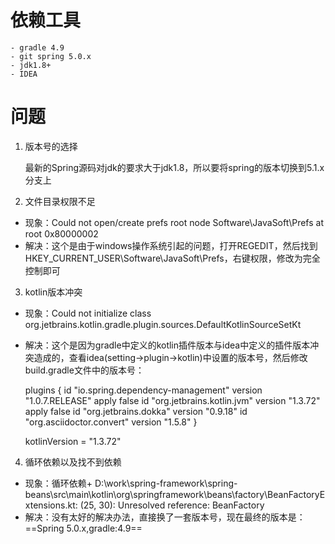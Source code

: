 # 依赖工具
    - gradle 4.9
    - git spring 5.0.x
    - jdk1.8+
    - IDEA

# 问题

1.  版本号的选择

    最新的Spring源码对jdk的要求大于jdk1.8，所以要将spring的版本切换到5.1.x分支上

2.  文件目录权限不足
- 现象：Could not open/create prefs root node Software\JavaSoft\Prefs at root 0x80000002
- 解决：这个是由于windows操作系统引起的问题，打开REGEDIT，然后找到HKEY_CURRENT_USER\Software\JavaSoft\Prefs，右键权限，修改为完全控制即可

3.  kotlin版本冲突
- 现象：Could not initialize class org.jetbrains.kotlin.gradle.plugin.sources.DefaultKotlinSourceSetKt
- 解决：这个是因为gradle中定义的kotlin插件版本与idea中定义的插件版本冲突造成的，查看idea(setting->plugin->kotlin)中设置的版本号，然后修改build.gradle文件中的版本号：
  
  plugins {
    id "io.spring.dependency-management" version "1.0.7.RELEASE" apply false
	id "org.jetbrains.kotlin.jvm" version "1.3.72" apply false
	id "org.jetbrains.dokka" version "0.9.18"
	id "org.asciidoctor.convert" version "1.5.8"
	}
    
    kotlinVersion        = "1.3.72"

4.  循环依赖以及找不到依赖
- 现象：循环依赖+ D:\work\spring-framework\spring-beans\src\main\kotlin\org\springframework\beans\factory\BeanFactoryExtensions.kt: (25, 30): Unresolved reference: BeanFactory
- 解决：没有太好的解决办法，直接换了一套版本号，现在最终的版本是：==Spring 5.0.x,gradle:4.9==